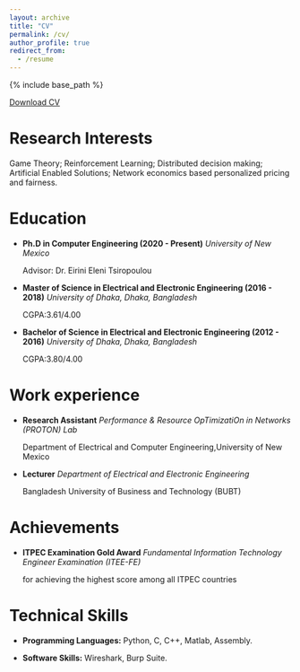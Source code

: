 ```yaml
---
layout: archive
title: "CV"
permalink: /cv/
author_profile: true
redirect_from:
  - /resume
---
```


{% include base_path %}

[Download CV](https://NafisIrtija.github.io/files/cv.pdf)


Research Interests
==================

Game Theory; Reinforcement Learning; Distributed decision making;
Artificial Enabled Solutions; Network economics based personalized
pricing and fairness.

Education
======
-   **Ph.D in Computer Engineering (2020 - Present)** 
	*University of New Mexico*  
	
	Advisor: Dr. Eirini Eleni Tsiropoulou
-   **Master of Science in Electrical and Electronic Engineering (2016 - 2018)** 
	*University of Dhaka, Dhaka, Bangladesh*  
	
	CGPA:3.61/4.00
-   **Bachelor of Science in Electrical and Electronic Engineering (2012 - 2016)** 
	*University of Dhaka, Dhaka, Bangladesh*  
	
	CGPA:3.80/4.00

Work experience
======
-   **Research Assistant** 
	*Performance & Resource OpTimizatiOn in Networks (PROTON) Lab*  
	
	Department of Electrical and Computer Engineering,University of New Mexico
-   **Lecturer** 
	*Department of Electrical and Electronic Engineering*  
	
	Bangladesh University of Business and Technology (BUBT)
  
Achievements
============
-   **ITPEC Examination Gold Award** 
	*Fundamental Information Technology Engineer Examination (ITEE-FE)*  
	
	for achieving the highest score among all ITPEC countries

Technical Skills
================

-   **Programming Languages:** Python, C, C++, Matlab, Assembly.

-   **Software Skills:** Wireshark, Burp Suite.

